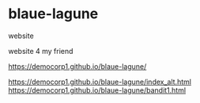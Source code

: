 # blaue-lagune
website

website 4 my friend


 https://democorp1.github.io/blaue-lagune/
 
 https://democorp1.github.io/blaue-lagune/index_alt.html
 https://democorp1.github.io/blaue-lagune/bandit1.html
